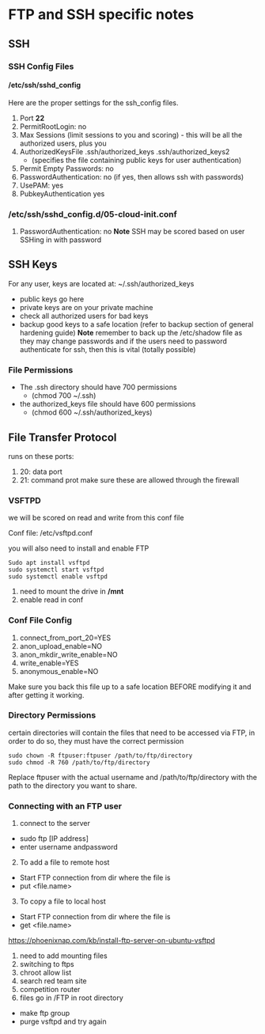 # FTP and SSH specific notes

## SSH

### SSH Config Files

#### /etc/ssh/sshd_config
Here are the proper settings for the ssh_config files.

1. Port <b>22</b>
2. PermitRootLogin: no
3. Max Sessions (limit sessions to you and scoring) - this will be all the authorized users, plus you
4. AuthorizedKeysFile  .ssh/authorized_keys .ssh/authorized_keys2
    - (specifies the file containing public keys for user authentication)
5. Permit Empty Passwords: no
6. PasswordAuthentication: no (if yes, then allows ssh with passwords)
7. UsePAM: yes
8. PubkeyAuthentication yes

### /etc/ssh/sshd_config.d/05-cloud-init.conf

1. PasswordAuthentication: no
**Note** SSH may be scored based on user SSHing in with password

## SSH Keys

For any user, keys are located at: ~/.ssh/authorized_keys
- public keys go here
- private keys are on your private machine
- check all authorized users for bad keys 
- backup good keys to a safe location (refer to backup section of general hardening guide)
**Note** remember to back up the /etc/shadow file as they may change passwords and if the users need to password authenticate for ssh, then this is vital (totally possible)

### File Permissions
- The .ssh directory should have 700 permissions 
    - (chmod 700 ~/.ssh)
- the authorized_keys file should have 600 permissions 
    - (chmod 600 ~/.ssh/authorized_keys)

## File Transfer Protocol
runs on these ports:
1. 20: data port
2. 21: command prot
make sure these are allowed through the firewall

### VSFTPD
we will be scored on read and write from this conf file

Conf file: /etc/vsftpd.conf

you will also need to install and enable FTP

```
Sudo apt install vsftpd
sudo systemctl start vsftpd 
sudo systemctl enable vsftpd
```

1. need to mount the drive in <b>/mnt</b>
2. enable read in conf 

### Conf File Config
1. connect_from_port_20=YES
2. anon_upload_enable=NO
3. anon_mkdir_write_enable=NO
4. write_enable=YES
5. anonymous_enable=NO

Make sure you back this file up to a safe location BEFORE modifying it and after getting it working. 

### Directory Permissions
certain directories will contain the files that need to be accessed via FTP, in order to do so, they must have the correct permission

```
sudo chown -R ftpuser:ftpuser /path/to/ftp/directory
sudo chmod -R 760 /path/to/ftp/directory
```

Replace ftpuser with the actual username and /path/to/ftp/directory with the path to the directory you want to share.

### Connecting with an FTP user
1. connect to the server
- sudo ftp [IP address]
- enter username andpassword
2. To add a file to remote host 
- Start FTP connection from dir where the file is
- put <file.name>
3. To copy a file to local host
- Start FTP connection from dir where the file is
- get <file.name>

https://phoenixnap.com/kb/install-ftp-server-on-ubuntu-vsftpd

1. need to add mounting files
2. switching to ftps
3. chroot allow list 
4. search red team site
6. competition router 
7. files go in /FTP in root directory
- make ftp group
- purge vsftpd and try again 